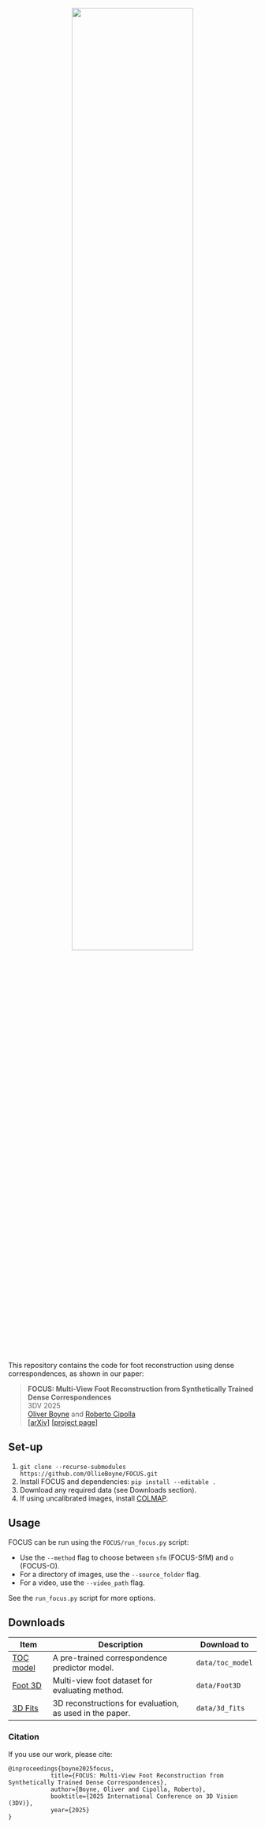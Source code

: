 <p align="center">
  <a href="http://ollieboyne.github.io/FOCUS">
        <img width=70% src="https://www.ollieboyne.com/FOCUS/images/logos/focus_v1.png">
  </a>
</p>

This repository contains the code for foot reconstruction using dense correspondences, as shown in our paper:

> **FOCUS: Multi-View Foot Reconstruction from Synthetically Trained Dense Correspondences**  \
> 3DV 2025 \
> [Oliver Boyne](https://ollieboyne.github.io) and [Roberto Cipolla](https://mi.eng.cam.ac.uk/~cipolla/) \
> [[arXiv]](https://arxiv.org/abs/2502.06367) [[project page]](https://ollieboyne.github.io/FOCUS/)

## Set-up

1) `git clone --recurse-submodules https://github.com/OllieBoyne/FOCUS.git`
2) Install FOCUS and dependencies: `pip install --editable .`
3) Download any required data (see Downloads section).
4) If using uncalibrated images, install [COLMAP](https://colmap.github.io/install.html).

## Usage

FOCUS can be run using the `FOCUS/run_focus.py` script:

- Use the `--method` flag to choose between `sfm` (FOCUS-SfM) and `o` (FOCUS-O).
- For a directory of images, use the `--source_folder` flag.
- For a video, use the `--video_path` flag.

See the `run_focus.py` script for more options.


## Downloads

| Item                                                                                               | Description                                    | Download to      |
|----------------------------------------------------------------------------------------------------|------------------------------------------------|------------------|
| [TOC model](https://drive.google.com/file/d/1aU1Bf_pE7WjtWAX85ru9htQGygmTDIUV/view?usp=share_link) | A pre-trained correspondence predictor model.  | `data/toc_model` |
| [Foot 3D](https://github.com/OllieBoyne/Foot3D)                                                    | Multi-view foot dataset for evaluating method. | `data/Foot3D`     |
| [3D Fits](https://drive.google.com/file/d/1B0V5sRUBkj9kjv-q45jjYdSDiFEe3j-o/view?usp=share_link)   | 3D reconstructions for evaluation, as used in the paper. | `data/3d_fits`     |

### Citation

If you use our work, please cite:

```
@inproceedings{boyne2025focus,
            title={FOCUS: Multi-View Foot Reconstruction from Synthetically Trained Dense Correspondences},
            author={Boyne, Oliver and Cipolla, Roberto},
            booktitle={2025 International Conference on 3D Vision (3DV)},
            year={2025}
}
```